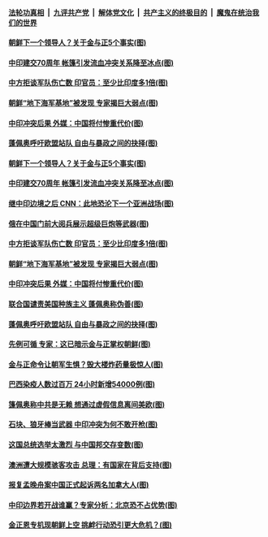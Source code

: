 

####  [法轮功真相](../../../../basic/blob/master/README.md?t=06221531) &nbsp;|&nbsp; [九评共产党](../../../../9ping.md/blob/master/README.md?t=06221531) &nbsp;|&nbsp; [解体党文化](../../../../jtdwh.md/blob/master/README.md?t=06221531)  &nbsp;|&nbsp; [共产主义的终极目的](../../../../gczydzjmd.md/blob/master/README.md?t=06221531) &nbsp;|&nbsp; [魔鬼在统治我们的世界](../../../../mgztzwmdsj.md/blob/master/README.md?t=06221531) 

#### [朝鲜下一个领导人？关于金与正5个事实(图)](../pages/p9/937239.md?t=06221531) 

#### [中印建交70周年 帐篷引发流血冲突关系降至冰点(图)](../pages/p9/937297.md?t=06221531) 

#### [中方拒谈军队伤亡数 印官员：至少比印度多1倍(图)](../pages/p9/937262.md?t=06221531) 

#### [朝鲜“地下海军基地”被发现 专家揭巨大弱点(图)](../pages/p9/937152.md?t=06221531) 

#### [中印冲突后果 外媒：中国将付惨重代价(图)](../pages/p9/937150.md?t=06221531) 

#### [蓬佩奥呼吁欧盟站队 自由与暴政之间的抉择(图)](../pages/p9/937188.md?t=06221531) 

#### [朝鲜下一个领导人？关于金与正5个事实(图)](../pages/p9/937239.md?t=06221531) 

#### [中印建交70周年 帐篷引发流血冲突关系降至冰点(图)](../pages/p9/937297.md?t=06221531) 

#### [继中印边境之后 CNN：此地恐沦下一个亚洲战场(图)](../pages/p9/937235.md?t=06221531) 

#### [俄在中国门前大阅兵展示超级巨炮等武器(图)](../pages/p9/937283.md?t=06221531) 

#### [中方拒谈军队伤亡数 印官员：至少比印度多1倍(图)](../pages/p9/937262.md?t=06221531) 

#### [朝鲜“地下海军基地”被发现 专家揭巨大弱点(图)](../pages/p9/937152.md?t=06221531) 

#### [中印冲突后果 外媒：中国将付惨重代价(图)](../pages/p9/937150.md?t=06221531) 

#### [联合国谴责美国种族主义 蓬佩奥称伪善(图)](../pages/p9/937213.md?t=06221531) 

#### [蓬佩奥呼吁欧盟站队 自由与暴政之间的抉择(图)](../pages/p9/937188.md?t=06221531) 

#### [先例可循 专家：这已暗示金与正掌权朝鲜(图)](../pages/p9/937143.md?t=06221531) 

#### [金与正命令让朝军生惧？毁大楼炸药量极惊人(图)](../pages/p9/937061.md?t=06221531) 

#### [巴西染疫人数过百万 24小时新增54000例(图)](../pages/p9/937113.md?t=06221531) 

#### [篷佩奥称中共是无赖 想通过虚假信息离间美欧(图)](../pages/p9/937106.md?t=06221531) 

#### [石块、狼牙棒当武器 中印冲突为何不敢开枪(图)](../pages/p9/937048.md?t=06221531) 

#### [这国总统选举太激烈 与中国邦交存变数(图)](../pages/p9/937103.md?t=06221531) 

#### [澳洲遭大规模骇客攻击 总理：有国家在背后支持(图)](../pages/p9/937006.md?t=06221531) 

#### [报复孟晚舟案中国正式起诉两名加拿大人(图)](../pages/p9/937053.md?t=06221531) 


#### [中印边界若开战谁赢？专家分析：北京恐不占优势(图)](../pages/p9/937023.md?t=06221531) 

#### [金正恩专机现朝鲜上空 挑衅行动恐引更大危机？(图)](../pages/p9/936934.md?t=06221531) 

